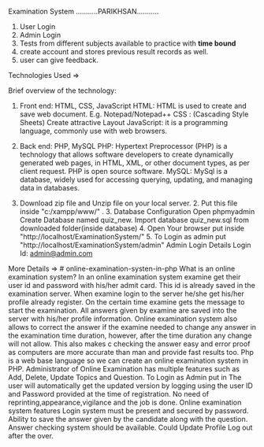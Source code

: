 Examination System ...........PARIKHSAN...........


1. User Login
2. Admin Login
3. Tests from different subjects available to practice with **time bound**
4. create account and stores previous result records as well.
5. user can give feedback. 

Technologies Used =>
    
  Brief overview of the technology: 
  
  1. Front end: HTML, CSS, JavaScript  HTML: HTML is used to create and save web document. E.g. Notepad/Notepad++ CSS : (Cascading Style Sheets) Create attractive Layout                JavaScript: it is a programming language, commonly use with web browsers. 
  2. Back end: PHP, MySQL  PHP: Hypertext Preprocessor (PHP) is a technology that allows software developers to create dynamically generated web pages, in HTML, XML, or other          document types, as per client request. PHP is open source software. MySQL: MySql is a database, widely used for accessing querying, updating, and managing data in               databases.  


  4. Download zip file and Unzip file on your local server. 2. Put this file inside "c:/xampp/www/" . 3. Database Configuration Open phpmyadmin Create Database named quiz_new. Import database quiz_new.sql from downloaded folder(inside database) 4. Open Your browser put inside "http://localhost/ExaminationSystem/" 5. To Login as admin put "http://localhost/ExaminationSystem/admin" Admin Login Details Login Id: admin@admin.com


More Details  =>
     # online-examination-systen-in-php
  What is an online examination system? In an online examination system examine get their user id and password with his/her admit card. This id is already saved in the examination server. When examine login to the server he/she get his/her profile already register. On the certain time examine gets the message to start the examination. All answers given by examine are saved into the server with his/her profile information. Online examination system also allows to correct the answer if the examine needed to change any answer in the examination time duration, however, after the time duration any change will not allow. This also makes c checking the answer easy and error proof as computers are more accurate than man and provide fast results too. Php is a web base language so we can create an online examination system in PHP.  Administrator of Online Examination has multiple features such as Add, Delete, Update Topics and Question. To Login as Admin put in  The user will automatically get the updated version by logging using the user ID and Password provided at the time of registration. No need of reprinting,appearance,vigilance and the job is done.  Online examination system features Login system must be present and secured by password. Ability to save the answer given by the candidate along with the question. Answer checking system should be available. Could Update Profile Log out after the over.
    
     
